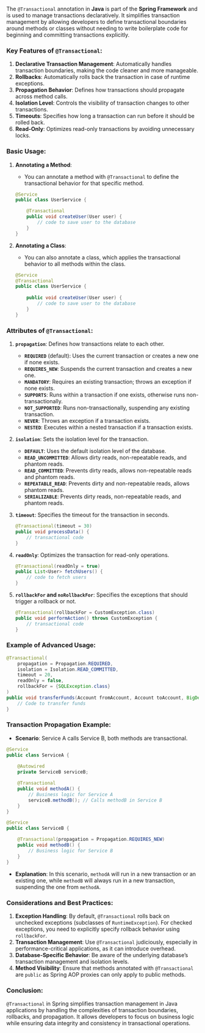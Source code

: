 The `@Transactional` annotation in **Java** is part of the **Spring Framework** and is used to manage transactions declaratively. It simplifies transaction management by allowing developers to define transactional boundaries around methods or classes without needing to write boilerplate code for beginning and committing transactions explicitly.

### **Key Features of `@Transactional`**:

1. **Declarative Transaction Management**: Automatically handles transaction boundaries, making the code cleaner and more manageable.
2. **Rollbacks**: Automatically rolls back the transaction in case of runtime exceptions.
3. **Propagation Behavior**: Defines how transactions should propagate across method calls.
4. **Isolation Level**: Controls the visibility of transaction changes to other transactions.
5. **Timeouts**: Specifies how long a transaction can run before it should be rolled back.
6. **Read-Only**: Optimizes read-only transactions by avoiding unnecessary locks.

### **Basic Usage**:

1. **Annotating a Method**:
   - You can annotate a method with `@Transactional` to define the transactional behavior for that specific method.

   ```java
   @Service
   public class UserService {

       @Transactional
       public void createUser(User user) {
           // code to save user to the database
       }
   }
   ```

2. **Annotating a Class**:
   - You can also annotate a class, which applies the transactional behavior to all methods within the class.

   ```java
   @Service
   @Transactional
   public class UserService {
       
       public void createUser(User user) {
           // code to save user to the database
       }
   }
   ```

### **Attributes of `@Transactional`**:

1. **`propagation`**: Defines how transactions relate to each other.
   - **`REQUIRED`** (default): Uses the current transaction or creates a new one if none exists.
   - **`REQUIRES_NEW`**: Suspends the current transaction and creates a new one.
   - **`MANDATORY`**: Requires an existing transaction; throws an exception if none exists.
   - **`SUPPORTS`**: Runs within a transaction if one exists, otherwise runs non-transactionally.
   - **`NOT_SUPPORTED`**: Runs non-transactionally, suspending any existing transaction.
   - **`NEVER`**: Throws an exception if a transaction exists.
   - **`NESTED`**: Executes within a nested transaction if a transaction exists.

2. **`isolation`**: Sets the isolation level for the transaction.
   - **`DEFAULT`**: Uses the default isolation level of the database.
   - **`READ_UNCOMMITTED`**: Allows dirty reads, non-repeatable reads, and phantom reads.
   - **`READ_COMMITTED`**: Prevents dirty reads, allows non-repeatable reads and phantom reads.
   - **`REPEATABLE_READ`**: Prevents dirty and non-repeatable reads, allows phantom reads.
   - **`SERIALIZABLE`**: Prevents dirty reads, non-repeatable reads, and phantom reads.

3. **`timeout`**: Specifies the timeout for the transaction in seconds.

   ```java
   @Transactional(timeout = 30)
   public void processData() {
       // transactional code
   }
   ```

4. **`readOnly`**: Optimizes the transaction for read-only operations.

   ```java
   @Transactional(readOnly = true)
   public List<User> fetchUsers() {
       // code to fetch users
   }
   ```

5. **`rollbackFor` and `noRollbackFor`**: Specifies the exceptions that should trigger a rollback or not.

   ```java
   @Transactional(rollbackFor = CustomException.class)
   public void performAction() throws CustomException {
       // transactional code
   }
   ```

### **Example of Advanced Usage**:

```java
@Transactional(
    propagation = Propagation.REQUIRED,
    isolation = Isolation.READ_COMMITTED,
    timeout = 20,
    readOnly = false,
    rollbackFor = {SQLException.class}
)
public void transferFunds(Account fromAccount, Account toAccount, BigDecimal amount) throws SQLException {
    // Code to transfer funds
}
```

### **Transaction Propagation Example**:

- **Scenario**: Service A calls Service B, both methods are transactional.

```java
@Service
public class ServiceA {
    
    @Autowired
    private ServiceB serviceB;

    @Transactional
    public void methodA() {
        // Business logic for Service A
        serviceB.methodB(); // Calls methodB in Service B
    }
}

@Service
public class ServiceB {

    @Transactional(propagation = Propagation.REQUIRES_NEW)
    public void methodB() {
        // Business logic for Service B
    }
}
```

- **Explanation**: In this scenario, `methodA` will run in a new transaction or an existing one, while `methodB` will always run in a new transaction, suspending the one from `methodA`.

### **Considerations and Best Practices**:

1. **Exception Handling**: By default, `@Transactional` rolls back on unchecked exceptions (subclasses of `RuntimeException`). For checked exceptions, you need to explicitly specify rollback behavior using `rollbackFor`.
2. **Transaction Management**: Use `@Transactional` judiciously, especially in performance-critical applications, as it can introduce overhead.
3. **Database-Specific Behavior**: Be aware of the underlying database’s transaction management and isolation levels.
4. **Method Visibility**: Ensure that methods annotated with `@Transactional` are `public` as Spring AOP proxies can only apply to public methods.

### **Conclusion**:
`@Transactional` in Spring simplifies transaction management in Java applications by handling the complexities of transaction boundaries, rollbacks, and propagation. It allows developers to focus on business logic while ensuring data integrity and consistency in transactional operations.